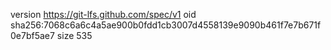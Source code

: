 version https://git-lfs.github.com/spec/v1
oid sha256:7068c6a6c4a5ae900b0fdd1cb3007d4558139e9090b461f7e7b671f0e7bf5ae7
size 535
